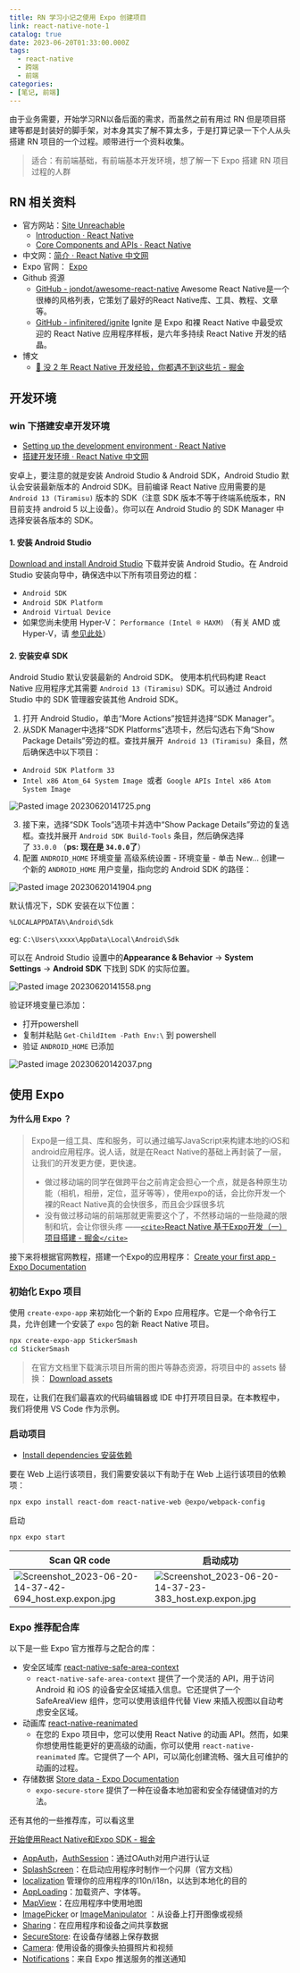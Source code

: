```yaml
---
title: RN 学习小记之使用 Expo 创建项目
link: react-native-note-1
catalog: true
date: 2023-06-20T01:33:00.000Z
tags:
  - react-native
  - 跨端
  - 前端
categories:
- [笔记, 前端]
---
```

由于业务需要，开始学习RN以备后面的需求，而虽然之前有用过 RN 但是项目搭建等都是封装好的脚手架，对本身其实了解不算太多，于是打算记录一下个人从头搭建 RN 项目的一个过程。顺带进行一个资料收集。

> 适合：有前端基础，有前端基本开发环境，想了解一下 Expo 搭建 RN 项目过程的人群

## RN 相关资料

- 官方网站：[Site Unreachable](https://reactnative.dev/)
  - [Introduction · React Native](https://reactnative.dev/docs/getting-started)
  - [Core Components and APIs · React Native](https://reactnative.dev/docs/components-and-apis)
- 中文网：[简介 · React Native 中文网](https://www.reactnative.cn/docs/getting-started)
- Expo 官网： [Expo](https://expo.dev/)
- Github 资源
  - [GitHub - jondot/awesome-react-native](https://github.com/jondot/awesome-react-native) Awesome React Native是一个很棒的风格列表，它策划了最好的React Native库、工具、教程、文章等。
  - [GitHub - infinitered/ignite](https://github.com/infinitered/ignite)  Ignite 是 Expo 和裸 React Native 中最受欢迎的 React Native 应用程序样板，是六年多持续 React Native 开发的结晶。
- 博文
  - [📝 没 2 年 React Native 开发经验，你都遇不到这些坑 - 掘金](https://juejin.cn/post/7012804162249293854)

## 开发环境

### win 下搭建安卓开发环境

- [Setting up the development environment · React Native](https://reactnative.dev/docs/environment-setup?package-manager=npm&guide=native)
- [搭建开发环境 · React Native 中文网](https://www.reactnative.cn/docs/environment-setup)

安卓上，要注意的就是安装 Android Studio & Android SDK，Android Studio 默认会安装最新版本的 Android SDK。目前编译 React Native 应用需要的是 `Android 13 (Tiramisu)` 版本的 SDK（注意 SDK 版本不等于终端系统版本，RN 目前支持 android 5 以上设备）。你可以在 Android Studio 的 SDK Manager 中选择安装各版本的 SDK。

#### 1. 安装 Android Studio

[Download and install Android Studio](https://developer.android.com/studio/index.html) 下载并安装 Android Studio。在 Android Studio 安装向导中，确保选中以下所有项目旁边的框：

- `Android SDK`
- `Android SDK Platform`
- `Android Virtual Device`
- 如果您尚未使用 Hyper-V： `Performance (Intel ® HAXM)` （有关 AMD 或 Hyper-V，请 [参见此处](https://android-developers.googleblog.com/2018/07/android-emulator-amd-processor-hyper-v.html)）

#### 2. 安装安卓 SDK

Android Studio 默认安装最新的 Android SDK。 使用本机代码构建 React Native 应用程序尤其需要 `Android 13 (Tiramisu)` SDK。可以通过 Android Studio 中的 SDK 管理器安装其他 Android SDK。

1. 打开 Android Studio，单击“More Actions”按钮并选择“SDK Manager”。
2. 从SDK Manager中选择“SDK Platforms”选项卡，然后勾选右下角“Show Package Details”旁边的框。查找并展开  `Android 13 (Tiramisu)`  条目，然后确保选中以下项目：
- `Android SDK Platform 33`
- `Intel x86 Atom_64 System Image`  或者  `Google APIs Intel x86 Atom System Image`

![Pasted image 20230620141725.png](https://backblaze.cosine.ren/juejin/128cf0def1354e2e99164dc0380f56e9~tplv-k3u1fbpfcp-watermark.png)

3. 接下来，选择“SDK Tools”选项卡并选中“Show Package Details”旁边的复选框。查找并展开 `Android SDK Build-Tools` 条目，然后确保选择了 `33.0.0` （**ps: 现在是 `34.0.0`了**）
4. 配置 `ANDROID_HOME` 环境变量
   高级系统设置 - 环境变量 -  单击 New... 创建一个新的 `ANDROID_HOME` 用户变量，指向您的 Android SDK 的路径：

![Pasted image 20230620141904.png](https://backblaze.cosine.ren/juejin/57ae0d6c666e475e9f2eb3e771c28073~Tplv-K3u1fbpfcp-Watermark.png)

默认情况下，SDK 安装在以下位置：

```
%LOCALAPPDATA%\Android\Sdk
```

eg: `C:\Users\xxxx\AppData\Local\Android\Sdk`

可以在 Android Studio 设置中的**Appearance & Behavior** → **System Settings** → **Android SDK** 下找到 SDK 的实际位置。

![Pasted image 20230620141558.png](https://backblaze.cosine.ren/juejin/ab6cbc95e11f424b86024a05d0e5d569~tplv-k3u1fbpfcp-watermark.png)

验证环境变量已添加：

- 打开powershell
- 复制并粘贴 `Get-ChildItem -Path Env:\` 到 powershell
- 验证 `ANDROID_HOME` 已添加

![Pasted image 20230620142037.png](https://backblaze.cosine.ren/juejin/dc7821c7201846eb80c1b1885a62e423~tplv-k3u1fbpfcp-watermark.png)

## 使用 Expo

#### 为什么用 Expo ？

> Expo是一组工具、库和服务，可以通过编写JavaScript来构建本地的iOS和android应用程序。说人话，就是在React Native的基础上再封装了一层，让我们的开发更方便，更快速。
>
> - 做过移动端的同学在做跨平台之前肯定会担心一个点，就是各种原生功能（相机，相册，定位，蓝牙等等），使用expo的话，会比你开发一个裸的React Native真的会快很多，而且会少踩很多坑
> - 没有做过移动端的前端那就更需要这个了，不然移动端的一些隐藏的限制和坑，会让你很头疼
>   ——[`<cite>`React Native 基于Expo开发（一）项目搭建 - 掘金`</cite>`](https://juejin.cn/post/7102802785355169806)

接下来将根据官网教程，搭建一个Expo的应用程序： [Create your first app - Expo Documentation](https://docs.expo.dev/tutorial/create-your-first-app/)

### 初始化 Expo 项目

使用 `create-expo-app` 来初始化一个新的 Expo 应用程序。它是一个命令行工具，允许创建一个安装了 `expo` 包的新 React Native 项目。

```bash
npx create-expo-app StickerSmash
cd StickerSmash
```

> 在官方文档里下载演示项目所需的图片等静态资源，将项目中的 assets 替换： [Download assets](https://docs.expo.dev/static/images/tutorial/sticker-smash-assets.zip)

现在，让我们在我们最喜欢的代码编辑器或 IDE 中打开项目目录。在本教程中，我们将使用 VS Code 作为示例。

### 启动项目

- [Install dependencies 安装依赖](https://docs.expo.dev/tutorial/create-your-first-app/#install-dependencies)

要在 Web 上运行该项目，我们需要安装以下有助于在 Web 上运行该项目的依赖项：

```bash
npx expo install react-dom react-native-web @expo/webpack-config
```

启动

```bash
npx expo start
```

| Scan QR code                                                                                                                                                                | 启动成功                                                                                                                                                                    |
| --------------------------------------------------------------------------------------------------------------------------------------------------------------------------- | --------------------------------------------------------------------------------------------------------------------------------------------------------------------------- |
| ![Screenshot_2023-06-20-14-37-42-694_host.exp.expon.jpg](https://backblaze.cosine.ren/juejin/Ef171bf33f904e0ca8bddbdbc9c25001~Tplv-K3u1fbpfcp-Watermark.png) | ![Screenshot_2023-06-20-14-37-23-383_host.exp.expon.jpg](https://backblaze.cosine.ren/juejin/ab571910785e4c34aebec93a0d5a06b0~tplv-k3u1fbpfcp-watermark.png) |

### Expo 推荐配合库

以下是一些 Expo 官方推荐与之配合的库：

- 安全区域库 [react-native-safe-area-context](https://docs.expo.dev/develop/user-interface/safe-areas/)
  - `react-native-safe-area-context` 提供了一个灵活的 API，用于访问 Android 和 iOS 的设备安全区域插入信息。它还提供了一个 SafeAreaView 组件，您可以使用该组件代替 View 来插入视图以自动考虑安全区域。
- 动画库 [react-native-reanimated](https://docs.expo.dev/develop/user-interface/animation/)
  - 在您的 Expo 项目中，您可以使用 React Native 的动画 API。然而，如果你想使用性能更好的更高级的动画，你可以使用 `react-native-reanimated` 库。它提供了一个 API，可以简化创建流畅、强大且可维护的动画的过程。
- 存储数据 [Store data - Expo Documentation](https://docs.expo.dev/develop/user-interface/store-data/)
  - `expo-secure-store` 提供了一种在设备本地加密和安全存储键值对的方法。

还有其他的一些推荐库，可以看这里

[开始使用React Native和Expo SDK - 掘金](https://juejin.cn/post/7067103345361567775)

- [AppAuth](https://docs.expo.io/versions/v34.0.0/sdk/app-auth/)，[AuthSession](https://docs.expo.io/versions/v34.0.0/sdk/auth-session/)：通过OAuth对用户进行认证
- [SplashScreen](https://docs.expo.io/versions/v34.0.0/sdk/splash-screen/)：在启动应用程序时制作一个闪屏（官方文档）
- [localization](https://docs.expo.io/versions/v34.0.0/sdk/localization/) 管理你的应用程序的l10n/i18n，以达到本地化的目的
- [AppLoading](https://docs.expo.io/versions/v34.0.0/sdk/app-loading/)：加载资产、字体等。
- [MapView](https://docs.expo.io/versions/v34.0.0/sdk/map-view/)：在应用程序中使用地图
- [ImagePicker](https://docs.expo.io/versions/v34.0.0/sdk/imagepicker/) or [ImageManipulator](https://docs.expo.io/versions/v34.0.0/sdk/imagemanipulator/) ：从设备上打开图像或视频
- [Sharing](https://docs.expo.io/versions/v34.0.0/sdk/sharing/)：在应用程序和设备之间共享数据
- [SecureStore](https://docs.expo.io/versions/v34.0.0/sdk/securestore/): 在设备存储器上保存数据
- [Camera](https://docs.expo.io/versions/v34.0.0/sdk/camera/): 使用设备的摄像头拍摄照片和视频
- [Notifications](https://link.juejin.cn?target=https%3A%2F%2Fdocs.expo.io%2Fversions%2Fv34.0.0%2Fsdk%2Fnotifications%2F "https://docs.expo.io/versions/v34.0.0/sdk/notifications/")：来自 Expo 推送服务的推送通知
